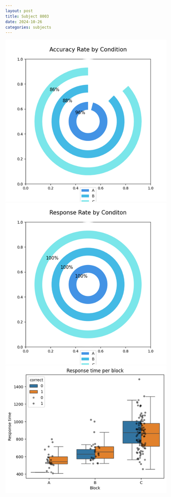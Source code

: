 ```yaml
---
layout: post
title: Subject 8003
date: 2024-10-26
categories: subjects
---
```


![](data/8003/run-1/8003_accuracy_rate.png)
![](data/8003/run-1/8003_response_rate.png)
![](data/8003/run-1/8003_rt.png)

